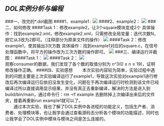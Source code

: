 ## *DOL实例分析与编程*
###一、改完的*.dot截图
####1、example1 :
![](https://ooo.0o0.ooo/2016/11/11/5825adf682c31.png)
####2、example2：
![](https://ooo.0o0.ooo/2016/11/11/5825ae4cac978.png)
###二、如何修改
####Task 1：修改example2，让3个square模块变成2个
具体操作：找到example2.xml，修改example2.xml，只需修改全局变量：迭代次数N，把它从3改为2即可。（注释部分为原来文件的操作）
![](https://ooo.0o0.ooo/2016/11/11/5825aea918221.png)
####Task 2：修改example1，使其输出3次方数
具体操作：找到example1对应的square.c，在信号处理函数中，将平方的操作改为三次方数的操作即可。
![](https://ooo.0o0.ooo/2016/11/11/5825aeb2c0228.png)
###三、编译运行并截图：
####Task 1：
![](https://ooo.0o0.ooo/2016/11/11/5825aebf44b8e.png)
####Task 2：
![](https://ooo.0o0.ooo/2016/11/11/5825aec642dc1.png)
</br>观察consumer的数据，我们发现了各个数的取值分别为 n^3(0 ≤ n ≤ 19)，证明修改操作正确。
####四、实验感想
&#160; &#160; &#160; &#160;本次实验内容较为简单，实验过程中遇到的问题主要是上次实验编译运行了example1，导致这次实验对example1进行修改后再次编译运行后依旧没发生变化，问题在于再次编译运行时检测到该文件已经编译过所以直接调用显示结果，并没有真正去重新编译，解决的方法是进入到build/bin/main，通过命令行：rm -rf example 去删除掉上次编译出来后的文件夹，接着再重新run example1就可以了。</br>
&#160; &#160; &#160; &#160;通过本次实验，我也了解了DOL实例中各进程的功能定义，包括生产者、消费者、处理模块等，也让我学会通过查看源码去分析各个模块的功能描述，同时也让我学会了DOL实例中模块与模块之间是怎么连接的。
